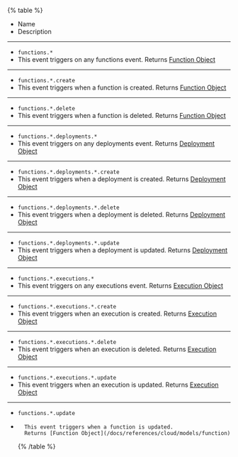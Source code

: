 {% table %}

- Name
- Description

---

- `functions.*`
- This event triggers on any functions event.
  Returns [Function Object](/docs/references/cloud/models/function)

---

- `functions.*.create`
- This event triggers when a function is created.
  Returns [Function Object](/docs/references/cloud/models/function)

---

- `functions.*.delete`
- This event triggers when a function is deleted.
  Returns [Function Object](/docs/references/cloud/models/function)

---

- `functions.*.deployments.*`
- This event triggers on any deployments event.
  Returns [Deployment Object](/docs/references/cloud/models/deployment)

---

- `functions.*.deployments.*.create`
- This event triggers when a deployment is created.
  Returns [Deployment Object](/docs/references/cloud/models/deployment)

---

- `functions.*.deployments.*.delete`
- This event triggers when a deployment is deleted.
  Returns [Deployment Object](/docs/references/cloud/models/deployment)

---

- `functions.*.deployments.*.update`
- This event triggers when a deployment is updated.
  Returns [Deployment Object](/docs/references/cloud/models/deployment)

---

- `functions.*.executions.*`
- This event triggers on any executions event.
  Returns [Execution Object](/docs/references/cloud/models/execution)

---

- `functions.*.executions.*.create`
- This event triggers when an execution is created.
  Returns [Execution Object](/docs/references/cloud/models/execution)

---

- `functions.*.executions.*.delete`
- This event triggers when an execution is deleted.
  Returns [Execution Object](/docs/references/cloud/models/execution)

---

- `functions.*.executions.*.update`
- This event triggers when an execution is updated.
  Returns [Execution Object](/docs/references/cloud/models/execution)

---

- `functions.*.update`
-       This event triggers when a function is updated.
        Returns [Function Object](/docs/references/cloud/models/function)
  {% /table %}
